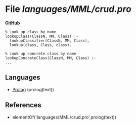# File _languages/MML/crud.pro_
**[GitHub](https://github.com/softlang/yas/blob/master/languages/MML/crud.pro)**
```
% Look up class by name
lookupClass(ClassN, MM, Class) :-
  lookupClassifier(ClassN, MM, Class),
  lookup(class, Class, class).

% Look up concrete class by name
lookupConcreteClass(ClassN, MM, Class) :-
...
```

## Languages
* [Prolog](../languages/Prolog.md) (prolog(text))

## References
* elementOf('languages/MML/crud.pro',prolog(text))
